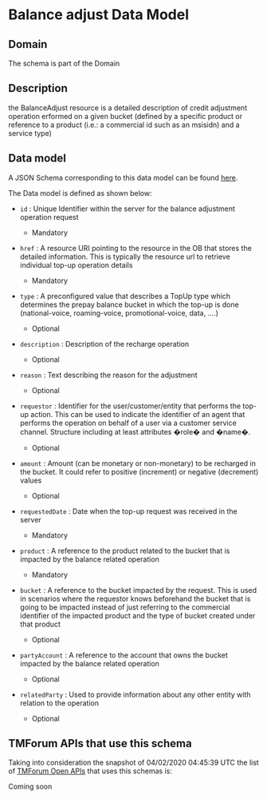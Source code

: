 # Balance adjust Data Model

## Domain

The  schema is part of the  Domain

## Description

the BalanceAdjust resource is a detailed description of credit adjustment operation erformed on a given bucket (defined by a specific product or reference to a product (i.e.: a commercial id such as an msisidn) and a service type)

## Data model

A JSON Schema corresponding to this data model can be found
[here](https://github.com/tmforum-rand/schemas/blob/candidates/Customer/BalanceAdjust.schema.json).

The Data model is defined as shown below:
- `id` : Unique Identifier within the server for the balance adjustment operation request

  - Mandatory

- `href` : A resource URI pointing to the resource in the OB that stores the detailed information. This is typically the resource url to retrieve individual top-up operation details

  - Mandatory

- `type` : A preconfigured value that describes a TopUp type which determines the prepay balance bucket in which the top-up is done (national-voice, roaming-voice, promotional-voice, data, ....)

  - Optional

- `description` : Description of the recharge operation

  - Optional

- `reason` : Text describing the reason for the adjustment

  - Optional

- `requestor` : Identifier for the user/customer/entity that performs the top-up action. This can be used to indicate the identifier of an agent that performs the operation on behalf of a user via a customer service channel. Structure including at least attributes �role� and �name�.

  - Optional

- `amount` : Amount (can be monetary or non-monetary) to be recharged in the bucket. It could refer to positive (increment) or negative (decrement) values

  - Optional

- `requestedDate` : Date when the top-up request was received in the server

  - Mandatory

- `product` : A reference to the product related to the bucket that is impacted by the balance related operation

  - Mandatory

- `bucket` : A reference to the bucket impacted by the request. This is used in scenarios where the requestor knows beforehand the bucket that is going to be impacted instead of just referring to the commercial identifier of the impacted product and the type of bucket created under that product

  - Optional

- `partyAccount` : A reference to the account that owns the bucket impacted by the balance related operation

  - Optional

- `relatedParty` : Used to provide information about any other entity with relation to the operation

  - Optional





## TMForum APIs that use this schema

Taking into consideration the snapshot of 04/02/2020 04:45:39 UTC the list of [TMForum Open APIs](https://www.tmforum.org/open-apis/) that uses this schemas is:

Coming soon